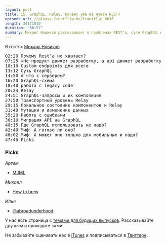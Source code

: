 ```yaml
---
layout: post
title: 15. GraphQL, Relay. Почему уже не нужен REST?
episode_url: //please.frontflip.me/frontflip_0016
length: 34171810
duration: "56:57"
summary: Михаил Новиков рассказывает о проблемах REST'а, сути GraphQL и Relay и о том, как на это все мигрировать.
---
```


В гостях [Михаил Новиков](https://twitter.com/freiksenet_ru)


<pre>
02:20 Почему Rest’a не хватает?
07:25 «Не продукт движет разработку, а api движет разработку»
10:10 Custom endpoints для всего
13:12 Суть GraphQL
14:50 А что с сервером?
16:20 GraphQL-схема
18:40 работа с legacy code
20:23 Relay
24:51 GraphQL-запросы и их композиция
27:50 Транспортный уровень Relay
29:15 Локальное состояние компонентов и Relay
31:40 Мутации и изменение данных
35:20 Работа с ошибками
36:10 Миграция API на GraphQL
40:15 Где GraphQL использовать не надо?
42:40 Миф: А готово ли оно?
46:02 Миф: А может оно только для мобильных и надо?     
47:40 Picks
</pre>


### Picks

*Артем*

- [MJML](https://mjml.io/)

*Михаил*

- [How to brew](http://www.howtobrew.com/)

*Илья*

- [@abroadunderhood](http://abroadunderhood.ru)

У нас есть страница с [темами для будущих выпусков](http://frontflip.me/possible_themes.html). Рассказывайте друзьям и приходите сами!

Не забывайте оценивать нас в [iTunes](https://itunes.apple.com/ru/podcast/frontflip/id884716456) и подписываться в [Твиттере](https://twitter.com/frontflip_js).
